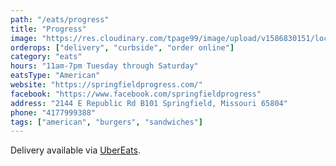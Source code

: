 ```yaml
---
path: "/eats/progress"
title: "Progress"
image: "https://res.cloudinary.com/tpage99/image/upload/v1586830151/local417eats/local417eatslogo.png"
orderops: ["delivery", "curbside", "order online"]
category: "eats"
hours: "11am-7pm Tuesday through Saturday"
eatsType: "American"
website: "https://springfieldprogress.com/"
facebook: "https://www.facebook.com/springfieldprogress"
address: "2144 E Republic Rd B101 Springfield, Missouri 65804"
phone: "4177999388"
tags: ["american", "burgers", "sandwiches"]
---
```


Delivery available via [UberEats](https://www.ubereats.com/springfield-mo/food-delivery/progress-restaurant/324NEuP-S3-YvDn1F8Cagg).